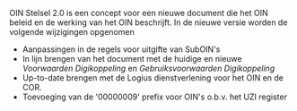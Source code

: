 OIN Stelsel 2.0 is een concept voor een nieuwe document die het OIN beleid en de werking van het OIN beschrijft. In de nieuwe versie worden de volgende wijzigingen opgenomen

- Aanpassingen in de regels voor uitgifte van SubOIN's
- In lijn brengen van het document met de huidige en nieuwe *Voorwaarden Digikoppeling* en *Gebruiksvoorwaarden Digikoppeling*
- Up-to-date brengen met de Logius dienstverlening voor het OIN en de COR.
- Toevoeging van de '00000009' prefix voor OIN's o.b.v. het UZI register

